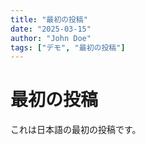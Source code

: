 ```yaml
---
title: "最初の投稿"
date: "2025-03-15"
author: "John Doe"
tags: ["デモ", "最初の投稿"]
---
```


# 最初の投稿

これは日本語の最初の投稿です。
